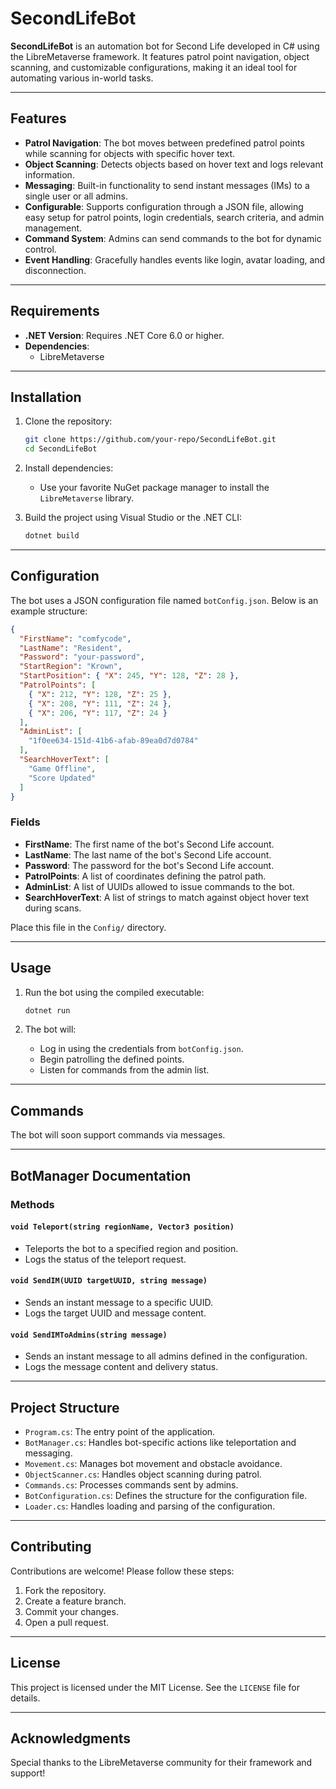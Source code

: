 # SecondLifeBot

**SecondLifeBot** is an automation bot for Second Life developed in C# using the LibreMetaverse framework. It features patrol point navigation, object scanning, and customizable configurations, making it an ideal tool for automating various in-world tasks.

---

## Features

- **Patrol Navigation**: The bot moves between predefined patrol points while scanning for objects with specific hover text.
- **Object Scanning**: Detects objects based on hover text and logs relevant information.
- **Messaging**: Built-in functionality to send instant messages (IMs) to a single user or all admins.
- **Configurable**: Supports configuration through a JSON file, allowing easy setup for patrol points, login credentials, search criteria, and admin management.
- **Command System**: Admins can send commands to the bot for dynamic control.
- **Event Handling**: Gracefully handles events like login, avatar loading, and disconnection.

---

## Requirements

- **.NET Version**: Requires .NET Core 6.0 or higher.
- **Dependencies**:
  - LibreMetaverse

---

## Installation

1. Clone the repository:
   ```bash
   git clone https://github.com/your-repo/SecondLifeBot.git
   cd SecondLifeBot
   ```

2. Install dependencies:
   - Use your favorite NuGet package manager to install the `LibreMetaverse` library.

3. Build the project using Visual Studio or the .NET CLI:
   ```bash
   dotnet build
   ```

---

## Configuration

The bot uses a JSON configuration file named `botConfig.json`. Below is an example structure:

```json
{
  "FirstName": "comfycode",
  "LastName": "Resident",
  "Password": "your-password",
  "StartRegion": "Krown",
  "StartPosition": { "X": 245, "Y": 128, "Z": 28 },
  "PatrolPoints": [
    { "X": 212, "Y": 128, "Z": 25 },
    { "X": 208, "Y": 111, "Z": 24 },
    { "X": 206, "Y": 117, "Z": 24 }
  ],
  "AdminList": [
    "1f0ee634-151d-41b6-afab-89ea0d7d0784"
  ],
  "SearchHoverText": [
    "Game Offline",
    "Score Updated"
  ]
}
```

### Fields

- **FirstName**: The first name of the bot's Second Life account.
- **LastName**: The last name of the bot's Second Life account.
- **Password**: The password for the bot's Second Life account.
- **PatrolPoints**: A list of coordinates defining the patrol path.
- **AdminList**: A list of UUIDs allowed to issue commands to the bot.
- **SearchHoverText**: A list of strings to match against object hover text during scans.

Place this file in the `Config/` directory.

---

## Usage

1. Run the bot using the compiled executable:
   ```bash
   dotnet run
   ```

2. The bot will:
   - Log in using the credentials from `botConfig.json`.
   - Begin patrolling the defined points.
   - Listen for commands from the admin list.

---

## Commands

The bot will soon support commands via messages.

---

## BotManager Documentation

### Methods

#### `void Teleport(string regionName, Vector3 position)`
- Teleports the bot to a specified region and position.
- Logs the status of the teleport request.

#### `void SendIM(UUID targetUUID, string message)`
- Sends an instant message to a specific UUID.
- Logs the target UUID and message content.

#### `void SendIMToAdmins(string message)`
- Sends an instant message to all admins defined in the configuration.
- Logs the message content and delivery status.

---

## Project Structure

- `Program.cs`: The entry point of the application.
- `BotManager.cs`: Handles bot-specific actions like teleportation and messaging.
- `Movement.cs`: Manages bot movement and obstacle avoidance.
- `ObjectScanner.cs`: Handles object scanning during patrol.
- `Commands.cs`: Processes commands sent by admins.
- `BotConfiguration.cs`: Defines the structure for the configuration file.
- `Loader.cs`: Handles loading and parsing of the configuration.

---

## Contributing

Contributions are welcome! Please follow these steps:

1. Fork the repository.
2. Create a feature branch.
3. Commit your changes.
4. Open a pull request.

---

## License

This project is licensed under the MIT License. See the `LICENSE` file for details.

---

## Acknowledgments

Special thanks to the LibreMetaverse community for their framework and support!

